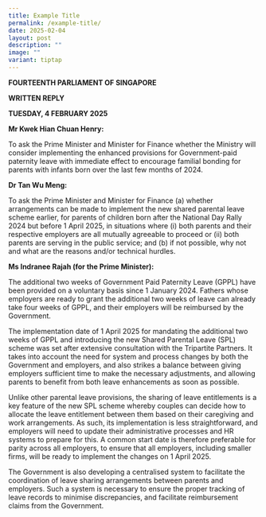 ```yaml
---
title: Example Title
permalink: /example-title/
date: 2025-02-04
layout: post
description: ""
image: ""
variant: tiptap
---
```

<p><strong>FOURTEENTH PARLIAMENT OF SINGAPORE</strong>
</p>
<p><strong>WRITTEN REPLY</strong>&nbsp;</p>
<p><strong>TUESDAY, 4 FEBRUARY 2025</strong>
</p>
<p><strong>Mr Kwek Hian Chuan Henry:</strong>
</p>
<p>To ask the Prime Minister and Minister for Finance whether the Ministry
will consider implementing the enhanced provisions for Government-paid
paternity leave with immediate effect to encourage familial bonding for
parents with infants born over the last few months of 2024.</p>
<p><strong>Dr Tan Wu Meng:</strong>
</p>
<p>To ask the Prime Minister and Minister for Finance (a) whether arrangements
can be made to implement the new shared parental leave scheme earlier,
for parents of children born after the National Day Rally 2024 but before
1 April 2025, in situations where (i) both parents and their respective
employers are all mutually agreeable to proceed or (ii) both parents are
serving in the public service; and (b) if not possible, why not and what
are the reasons and/or technical hurdles.</p>
<p><strong>Ms Indranee Rajah (for the Prime Minister):</strong>
</p>
<p>The additional two weeks of Government Paid Paternity Leave (GPPL) have
been provided on a voluntary basis since 1 January 2024. Fathers whose
employers are ready to grant the additional two weeks of leave can already
take four weeks of GPPL, and their employers will be reimbursed by the
Government.</p>
<p>The implementation date of 1 April 2025 for mandating the additional two
weeks of GPPL and introducing the new Shared Parental Leave (SPL) scheme
was set after extensive consultation with the Tripartite Partners. It takes
into account the need for system and process changes by both the Government
and employers, and also strikes a balance between giving employers sufficient
time to make the necessary adjustments, and allowing parents to benefit
from both leave enhancements as soon as possible.</p>
<p>Unlike other parental leave provisions, the sharing of leave entitlements
is a key feature of the new SPL scheme whereby couples can decide how to
allocate the leave entitlement between them based on their caregiving and
work arrangements. As such, its implementation is less straightforward,
and employers will need to update their administrative processes and HR
systems to prepare for this. A common start date is therefore preferable
for parity across all employers, to ensure that all employers, including
smaller firms, will be ready to implement the changes on 1 April 2025.</p>
<p>The Government is also developing a centralised system to facilitate the
coordination of leave sharing arrangements between parents and employers.
Such a system is necessary to ensure the proper tracking of leave records
to minimise discrepancies, and facilitate reimbursement claims from the
Government.</p>